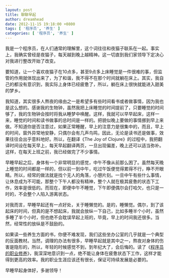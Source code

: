```yaml
---
layout: post
title: 聊聊早起
author: dreamhead
date: 2012-11-15 19:18:00 +0800
tags: [ '程序员', '养生' ]
categories: [ '程序员', '养生' ]
---
```


我是一个程序员，在人们通常的理解里，这个词往往和夜猫子联系在一起。事实上，我确实曾经是夜猫子，每天越到晚上越精神。这一切直到我们家领导下定决心对我进行整改开始了改变。

要知道，让一个喜欢夜猫子在10点多，甚至9点多上床睡觉是一件很难的事，但监管的作用就体现出来了，为了和谐，我不得不在那个时间就躺在床上。其实，我自己的都没有意识到，我实际上身体已经疲惫了，所以，躺在床上很快就能进入甜美的梦乡。

我知道，其实很多人熬夜的缘由之一是希望多有些时间看书或者做事情，因为我也是这么想的。感谢我的生物钟，虽然我把上床睡觉的时间提前了，只要睡觉的时间够了，我的生物钟会按时将我从睡梦中唤醒。这样，我就可以早早起床，这样一来，睡觉的时间和读书做事的总时间是一样的。把貌似晚上要做的事情挪到早上来做。不知道你是否注意过，如果正常睡醒，早上的注意力是很集中的，而且，早上的时间，窗外异常地安静，只偶尔会有几声鸟鸣，因此，无论是读书还是做事，效果往往会出乎意料地好。所以，在翻译《The Joy of Clojure》的过程中，我把翻译时间设在每天早上，每天早起翻译两页，一旦出现偏差，晚上还可以适当弥补。这样，在每天上班之前，我已经做完了不少事情。

早睡早起之后，身体有一个非常明显的感觉，中午不像从前那么困了。虽然每天晚上睡觉的时间都是一样的，但以前一到中午，吃过午饭便觉得累得不行，睁不开眼睛。所以，经常的做法就是找个无人的角落，小憩片刻。一旦中午有些什么事情，让休息成为不可能，那整个下午人都没有精神，整个人就在极其疲惫的状态下工作，效率是很低的。而现在，即便中午不睡觉，下午即便偶尔会打哈欠，也只是一时的，不会整个人陷入游离状态。

对我而言，早睡早起还有一点好处，关于睡懒觉的。是的，睡懒觉。偶尔，到了该起床的时间，但真的是不想起床，我就会放纵一下自己，比如多睡半个小时，虽然多睡了半个小时，但也绝不会耽误早起上班的，毕竟，早上的时间我还很多。当然，经常性的放纵是不鼓励的。

如果读一些养生方面的书，你便不难发现，我们这些坐办公室的几乎就是一个典型的反面教材。当然，调理的办法有很多，早睡早起就是其中之一，熬夜对身体的伤害是隐形的，所以，年轻的时候感觉不到，到年纪大了，会后悔的。读了《[程序员的职业修养](http://book.douban.com/subject/11614538/)》，我深深地意识到一点，绝不能让身体在疲惫状态下工作，这样才能得到更高的效率。我的职业生涯应该还有很长，保证可持续发展是必要的。

早睡早起身体好，多谢领导！


